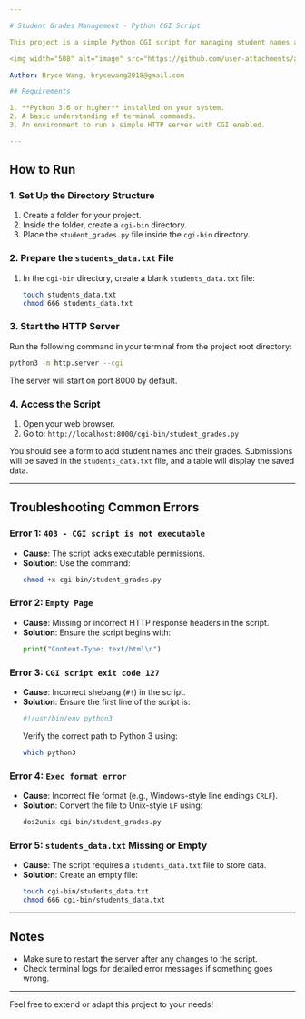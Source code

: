 ```yaml
---

# Student Grades Management - Python CGI Script

This project is a simple Python CGI script for managing student names and their grades. It demonstrates how to use CGI for form submission and file-based data storage.

<img width="508" alt="image" src="https://github.com/user-attachments/assets/21453b30-8f6e-40d2-b1c1-26d6b3f28453" />

Author: Bryce Wang, brycewang2018@gmail.com

## Requirements

1. **Python 3.6 or higher** installed on your system.
2. A basic understanding of terminal commands.
3. An environment to run a simple HTTP server with CGI enabled.

---
```


## How to Run

### 1. Set Up the Directory Structure
1. Create a folder for your project.
2. Inside the folder, create a `cgi-bin` directory.
3. Place the `student_grades.py` file inside the `cgi-bin` directory.

### 2. Prepare the `students_data.txt` File
1. In the `cgi-bin` directory, create a blank `students_data.txt` file:
   ```bash
   touch students_data.txt
   chmod 666 students_data.txt
   ```

### 3. Start the HTTP Server
Run the following command in your terminal from the project root directory:
```bash
python3 -m http.server --cgi
```
The server will start on port 8000 by default.

### 4. Access the Script
1. Open your web browser.
2. Go to: `http://localhost:8000/cgi-bin/student_grades.py`

You should see a form to add student names and their grades. Submissions will be saved in the `students_data.txt` file, and a table will display the saved data.

---

## Troubleshooting Common Errors

### Error 1: `403 - CGI script is not executable`
- **Cause**: The script lacks executable permissions.
- **Solution**: Use the command:
  ```bash
  chmod +x cgi-bin/student_grades.py
  ```

### Error 2: `Empty Page`
- **Cause**: Missing or incorrect HTTP response headers in the script.
- **Solution**: Ensure the script begins with:
  ```python
  print("Content-Type: text/html\n")
  ```

### Error 3: `CGI script exit code 127`
- **Cause**: Incorrect shebang (`#!`) in the script.
- **Solution**: Ensure the first line of the script is:
  ```python
  #!/usr/bin/env python3
  ```
  Verify the correct path to Python 3 using:
  ```bash
  which python3
  ```

### Error 4: `Exec format error`
- **Cause**: Incorrect file format (e.g., Windows-style line endings `CRLF`).
- **Solution**: Convert the file to Unix-style `LF` using:
  ```bash
  dos2unix cgi-bin/student_grades.py
  ```

### Error 5: `students_data.txt` Missing or Empty
- **Cause**: The script requires a `students_data.txt` file to store data.
- **Solution**: Create an empty file:
  ```bash
  touch cgi-bin/students_data.txt
  chmod 666 cgi-bin/students_data.txt
  ```

---

## Notes

- Make sure to restart the server after any changes to the script.
- Check terminal logs for detailed error messages if something goes wrong.

---

Feel free to extend or adapt this project to your needs!
